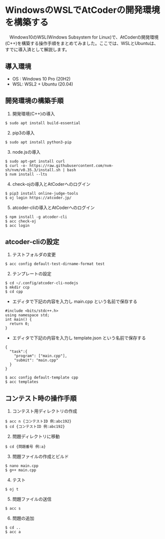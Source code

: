# WindowsのWSLでAtCoderの開発環境を構築する

　Windows10のWSL(Windows Subsystem for Linux)で、AtCoderの開発環境(C++)を構築する操作手順をまとめてみました。ここでは、WSLとUbuntuは、すでに導入済として解説します。

## 導入環境

- OS : Windows 10 Pro (20H2)
- WSL: WSL2 + Ubuntu (20.04)

## 開発環境の構築手順

1. 開発環境(C++)の導入
```
$ sudo apt install build-essential
```
2. pip3の導入
```
$ sudo apt install python3-pip
```
3. node.jsの導入
```
$ sudo apt-get install curl
$ curl -o- https://raw.githubusercontent.com/nvm-sh/nvm/v0.35.3/install.sh | bash
$ nvm install --lts
```
4. check-ojの導入とAtCoderへのログイン
```
$ pip3 install online-judge-tools
$ oj login https://atcoder.jp/
```
5. atcoder-cliの導入とAtCoderへのログイン
```
$ npm install -g atcoder-cli
$ acc check-oj
$ acc login
```

## atcoder-cliの設定

1. テストフォルダの変更
```
$ acc config default-test-dirname-format test
```
2. テンプレートの設定
```
$ cd ~/.config/atcoder-cli-nodejs
$ mkdir ccp
$ cd cpp
```
  - エディタで下記の内容を入力し main.cpp という名前で保存する
```
#include <bits/stdc++.h>
using namespace std;
int main() {
  return 0;
}
```
  - エディタで下記の内容を入力し template.json という名前で保存する
```
{
  "task":{
    "program": ["main.cpp"],
    "submit": "main.cpp"
  }
}
```
```
$ acc config default-template cpp
$ acc templates
```

## コンテスト時の操作手順

1. コンテスト用ディレクトリの作成
```
$ acc n {コンテストID 例:abc192}
$ cd {コンテストID 例:abc192}
```

2. 問題ディレクトリに移動
```
$ cd {問題番号 例:a}
```

3. 問題ファイルの作成とビルド
```
$ nano main.cpp
$ g++ main.cpp
```

4. テスト
```
$ oj t
```

5. 問題ファイルの送信
```
$ acc s
```

6. 問題の追加
```
$ cd ..
$ acc a
```
